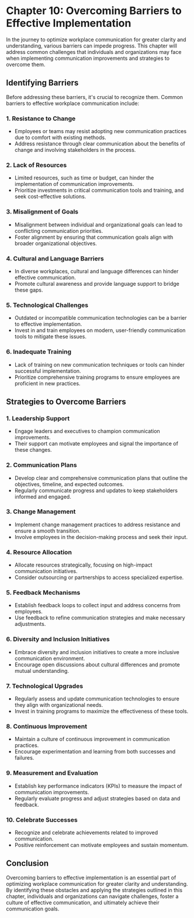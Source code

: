 Chapter 10: Overcoming Barriers to Effective Implementation
===========================================================

In the journey to optimize workplace communication for greater clarity and understanding, various barriers can impede progress. This chapter will address common challenges that individuals and organizations may face when implementing communication improvements and strategies to overcome them.

Identifying Barriers
--------------------

Before addressing these barriers, it's crucial to recognize them. Common barriers to effective workplace communication include:

### 1. **Resistance to Change**

* Employees or teams may resist adopting new communication practices due to comfort with existing methods.
* Address resistance through clear communication about the benefits of change and involving stakeholders in the process.

### 2. **Lack of Resources**

* Limited resources, such as time or budget, can hinder the implementation of communication improvements.
* Prioritize investments in critical communication tools and training, and seek cost-effective solutions.

### 3. **Misalignment of Goals**

* Misalignment between individual and organizational goals can lead to conflicting communication priorities.
* Foster alignment by ensuring that communication goals align with broader organizational objectives.

### 4. **Cultural and Language Barriers**

* In diverse workplaces, cultural and language differences can hinder effective communication.
* Promote cultural awareness and provide language support to bridge these gaps.

### 5. **Technological Challenges**

* Outdated or incompatible communication technologies can be a barrier to effective implementation.
* Invest in and train employees on modern, user-friendly communication tools to mitigate these issues.

### 6. **Inadequate Training**

* Lack of training on new communication techniques or tools can hinder successful implementation.
* Prioritize comprehensive training programs to ensure employees are proficient in new practices.

Strategies to Overcome Barriers
-------------------------------

### 1. **Leadership Support**

* Engage leaders and executives to champion communication improvements.
* Their support can motivate employees and signal the importance of these changes.

### 2. **Communication Plans**

* Develop clear and comprehensive communication plans that outline the objectives, timeline, and expected outcomes.
* Regularly communicate progress and updates to keep stakeholders informed and engaged.

### 3. **Change Management**

* Implement change management practices to address resistance and ensure a smooth transition.
* Involve employees in the decision-making process and seek their input.

### 4. **Resource Allocation**

* Allocate resources strategically, focusing on high-impact communication initiatives.
* Consider outsourcing or partnerships to access specialized expertise.

### 5. **Feedback Mechanisms**

* Establish feedback loops to collect input and address concerns from employees.
* Use feedback to refine communication strategies and make necessary adjustments.

### 6. **Diversity and Inclusion Initiatives**

* Embrace diversity and inclusion initiatives to create a more inclusive communication environment.
* Encourage open discussions about cultural differences and promote mutual understanding.

### 7. **Technological Upgrades**

* Regularly assess and update communication technologies to ensure they align with organizational needs.
* Invest in training programs to maximize the effectiveness of these tools.

### 8. **Continuous Improvement**

* Maintain a culture of continuous improvement in communication practices.
* Encourage experimentation and learning from both successes and failures.

### 9. **Measurement and Evaluation**

* Establish key performance indicators (KPIs) to measure the impact of communication improvements.
* Regularly evaluate progress and adjust strategies based on data and feedback.

### 10. **Celebrate Successes**

* Recognize and celebrate achievements related to improved communication.
* Positive reinforcement can motivate employees and sustain momentum.

Conclusion
----------

Overcoming barriers to effective implementation is an essential part of optimizing workplace communication for greater clarity and understanding. By identifying these obstacles and applying the strategies outlined in this chapter, individuals and organizations can navigate challenges, foster a culture of effective communication, and ultimately achieve their communication goals.
